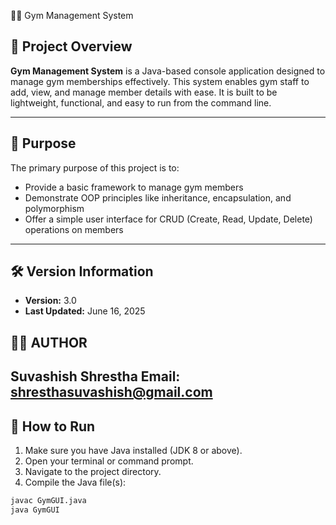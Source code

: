 🏋️‍♂️ Gym Management System

## 📌 Project Overview

**Gym Management System** is a Java-based console application designed to manage gym memberships effectively. This system enables gym staff to add, view, and manage member details with ease. It is built to be lightweight, functional, and easy to run from the command line.

---
## 🎯 Purpose

The primary purpose of this project is to:

- Provide a basic framework to manage gym members
- Demonstrate OOP principles like inheritance, encapsulation, and polymorphism
- Offer a simple user interface for CRUD (Create, Read, Update, Delete) operations on members

---

## 🛠️ Version Information

- **Version:** 3.0  
- **Last Updated:** June 16, 2025

## 👨‍💻 AUTHOR
Suvashish Shrestha
Email: shresthasuvashish@gmail.com
---

## 🚀 How to Run

1. Make sure you have Java installed (JDK 8 or above).
2. Open your terminal or command prompt.
3. Navigate to the project directory.
4. Compile the Java file(s):

```bash
javac GymGUI.java
java GymGUI



